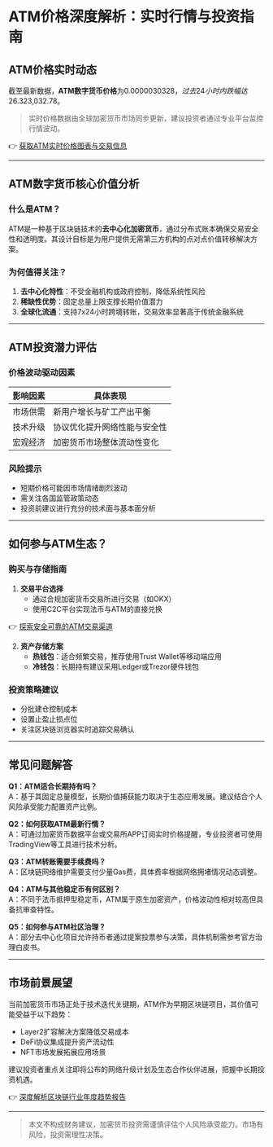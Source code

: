# ATM价格深度解析：实时行情与投资指南  

## ATM价格实时动态  

截至最新数据，**ATM数字货币价格**为$0.0000030328，过去24小时内跌幅达26.32%。当前流通总量为999,981,578枚ATM，最大供应量与流通量持平，完全稀释市值为$3,032.78。  

> 实时价格数据由全球加密货币市场同步更新，建议投资者通过专业平台监控行情波动。  

👉 [获取ATM实时价格图表与交易信息](https://bit.ly/okx_welcome)  

---

## ATM数字货币核心价值分析  

### 什么是ATM？  
ATM是一种基于区块链技术的**去中心化加密货币**，通过分布式账本确保交易安全性和透明度。其设计目标是为用户提供无需第三方机构的点对点价值转移解决方案。  

### 为何值得关注？  
1. **去中心化特性**：不受金融机构或政府控制，降低系统性风险  
2. **稀缺性优势**：固定总量上限支撑长期价值潜力  
3. **全球化流通**：支持7x24小时跨境转账，交易效率显著高于传统金融系统  

---

## ATM投资潜力评估  

### 价格波动驱动因素  
| 影响因素       | 具体表现                          |  
|----------------|-----------------------------------|  
| 市场供需       | 新用户增长与矿工产出平衡          |  
| 技术升级       | 协议优化提升网络性能与安全性      |  
| 宏观经济       | 加密货币市场整体流动性变化        |  

### 风险提示  
- 短期价格可能因市场情绪剧烈波动  
- 需关注各国监管政策动态  
- 投资前建议进行充分的技术面与基本面分析  

---

## 如何参与ATM生态？  

### 购买与存储指南  
1. **交易平台选择**  
   - 通过合规加密货币交易所进行交易（如OKX）  
   - 使用C2C平台实现法币与ATM的直接兑换  

👉 [探索安全可靠的ATM交易渠道](https://bit.ly/okx_welcome)  

2. **资产存储方案**  
   - **热钱包**：适合频繁交易，推荐使用Trust Wallet等移动端应用  
   - **冷钱包**：长期持有建议采用Ledger或Trezor硬件钱包  

### 投资策略建议  
- 分批建仓控制成本  
- 设置止盈止损点位  
- 关注区块链浏览器实时追踪交易确认  

---

## 常见问题解答  

**Q1：ATM适合长期持有吗？**  
A：基于其固定总量模型，长期价值捕获能力取决于生态应用发展。建议结合个人风险承受能力配置资产比例。  

**Q2：如何获取ATM最新行情？**  
A：可通过加密货币数据平台或交易所APP订阅实时价格提醒，专业投资者可使用TradingView等工具进行技术分析。  

**Q3：ATM转账需要手续费吗？**  
A：区块链网络维护需要支付少量Gas费，具体费率根据网络拥堵情况动态调整。  

**Q4：ATM与其他稳定币有何区别？**  
A：不同于法币抵押型稳定币，ATM属于原生加密资产，价格波动性相对较高但具备抗审查特性。  

**Q5：如何参与ATM社区治理？**  
A：部分去中心化项目允许持币者通过提案投票参与决策，具体机制需参考官方治理白皮书。  

---

## 市场前景展望  

当前加密货币市场正处于技术迭代关键期，ATM作为早期区块链项目，其价值可能受益于以下趋势：  
- Layer2扩容解决方案降低交易成本  
- DeFi协议集成提升资产流动性  
- NFT市场发展拓展应用场景  

建议投资者重点关注即将公布的网络升级计划及生态合作伙伴进展，把握中长期投资机遇。  

👉 [深度解析区块链行业年度趋势报告](https://bit.ly/okx_welcome)  

---

> 本文不构成财务建议，加密货币投资需谨慎评估个人风险承受能力。市场有风险，投资需理性决策。
